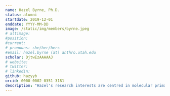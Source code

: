 ```yaml
---
name: Hazel Byrne, Ph.D.
status: alumni
startdate: 2019-12-01
enddate: YYYY-MM-DD
image: /static/img/members/byrne.jpeg
# altimage:
#position: 
#current:
# pronouns: she/her/hers
#email: hazel.byrne (at) anthro.utah.edu
scholar: DjtwEzAAAAAJ
# website:
# twitter:
# linkedin:
github: hazyyb
orcid: 0000-0002-0351-3181
description: "Hazel's research interests are centred in molecular primatology and evolutionary genomics of Neotropical primates; using genetic/genomic data to probe their evolution and explore the origins and maintenance of diversity. Much of her research involves the use of molecular techniques to shed light on the evolution and speciation of Neotropical primates, some of which are strikingly understudied. This research often ties into addressing questions surrounding taxonomic classification, biogeographical history, historical demography, and adaptive evolution. Her most notable research subjects to date are the titi monkeys (subfamily Callicebinae), but she is also currently involved in projects on squirrel and capuchin monkeys. Hazel joined PEGL as a postdoc in December 2019 where she studies capuchin genomics with a focus on population demography and adaptive evolution."
---
```

